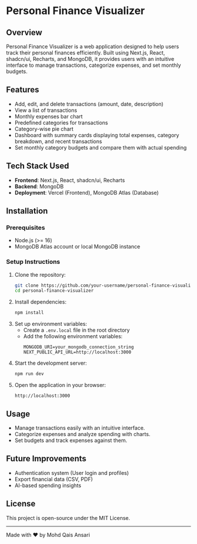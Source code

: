 # Personal Finance Visualizer

## Overview
Personal Finance Visualizer is a web application designed to help users track their personal finances efficiently. Built using Next.js, React, shadcn/ui, Recharts, and MongoDB, it provides users with an intuitive interface to manage transactions, categorize expenses, and set monthly budgets.

## Features
- Add, edit, and delete transactions (amount, date, description)
- View a list of transactions
- Monthly expenses bar chart
- Predefined categories for transactions
- Category-wise pie chart
- Dashboard with summary cards displaying total expenses, category breakdown, and recent transactions
- Set monthly category budgets and compare them with actual spending

## Tech Stack Used
- **Frontend**: Next.js, React, shadcn/ui, Recharts
- **Backend**: MongoDB
- **Deployment**: Vercel (Frontend), MongoDB Atlas (Database)

## Installation
### Prerequisites
- Node.js (>= 16)
- MongoDB Atlas account or local MongoDB instance

### Setup Instructions
1. Clone the repository:
   ```bash
   git clone https://github.com/your-username/personal-finance-visualizer.git
   cd personal-finance-visualizer
   ```
2. Install dependencies:
   ```bash
   npm install
   ```
3. Set up environment variables:
   - Create a `.env.local` file in the root directory
   - Add the following environment variables:
     ```env
     MONGODB_URI=your_mongodb_connection_string
     NEXT_PUBLIC_API_URL=http://localhost:3000
     ```
4. Start the development server:
   ```bash
   npm run dev
   ```
5. Open the application in your browser:
   ```
   http://localhost:3000
   ```


## Usage
- Manage transactions easily with an intuitive interface.
- Categorize expenses and analyze spending with charts.
- Set budgets and track expenses against them.


## Future Improvements
- Authentication system (User login and profiles)
- Export financial data (CSV, PDF)
- AI-based spending insights

## License
This project is open-source under the MIT License.

---

Made with ❤️ by Mohd Qais Ansari

